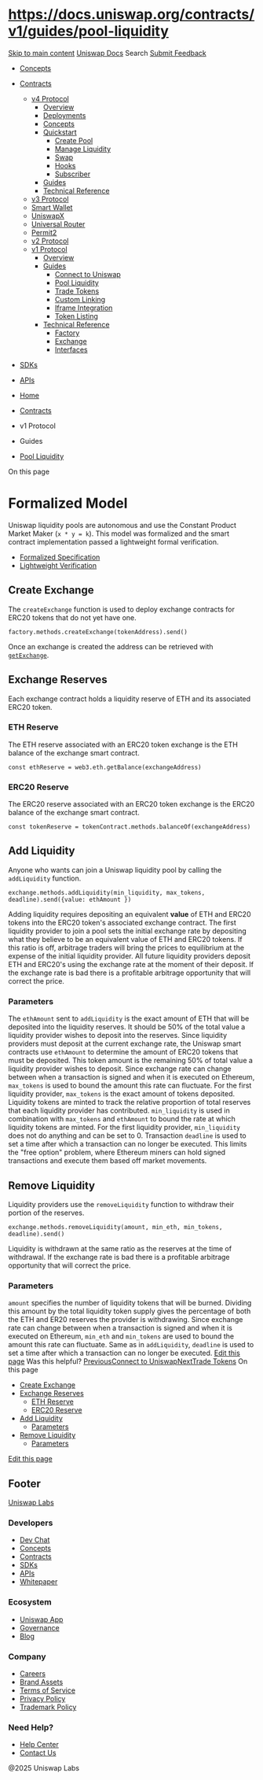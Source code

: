 # https://docs.uniswap.org/contracts/v1/guides/pool-liquidity

[Skip to main content](https://docs.uniswap.org/contracts/v1/guides/pool-liquidity#__docusaurus_skipToContent_fallback)
[Uniswap Docs](https://docs.uniswap.org/)
Search
[Submit Feedback](https://docs.google.com/forms/d/e/1FAIpQLSdjSkZam8KiatL9XACRVxCHjDJjaPGbls77PCXDKFn4JwykXg/viewform)
  * [Concepts](https://docs.uniswap.org/concepts/overview)
  * [Contracts](https://docs.uniswap.org/contracts/v4/overview)
    * [v4 Protocol](https://docs.uniswap.org/contracts/v4/overview)
      * [Overview](https://docs.uniswap.org/contracts/v4/overview)
      * [Deployments](https://docs.uniswap.org/contracts/v4/deployments)
      * [Concepts](https://docs.uniswap.org/contracts/v4/concepts/v4-vs-v3)
      * [Quickstart](https://docs.uniswap.org/contracts/v4/quickstart/create-pool)
        * [Create Pool](https://docs.uniswap.org/contracts/v4/quickstart/create-pool)
        * [Manage Liquidity](https://docs.uniswap.org/contracts/v4/quickstart/manage-liquidity/setup-liquidity)
        * [Swap](https://docs.uniswap.org/contracts/v4/quickstart/swap)
        * [Hooks](https://docs.uniswap.org/contracts/v4/quickstart/hooks/setup)
        * [Subscriber](https://docs.uniswap.org/contracts/v4/quickstart/subscriber)
      * [Guides](https://docs.uniswap.org/contracts/v4/guides/hooks/your-first-hook)
      * [Technical Reference](https://docs.uniswap.org/contracts/v4/reference/errors/)
    * [v3 Protocol](https://docs.uniswap.org/contracts/v3/overview)
    * [Smart Wallet](https://docs.uniswap.org/contracts/smart-wallet/overview)
    * [UniswapX](https://docs.uniswap.org/contracts/uniswapx/overview)
    * [Universal Router](https://docs.uniswap.org/contracts/universal-router/overview)
    * [Permit2](https://docs.uniswap.org/contracts/permit2/overview)
    * [v2 Protocol](https://docs.uniswap.org/contracts/v2/overview)
    * [v1 Protocol](https://docs.uniswap.org/contracts/v1/overview)
      * [Overview](https://docs.uniswap.org/contracts/v1/overview)
      * [Guides](https://docs.uniswap.org/contracts/v1/guides/connect-to-uniswap)
        * [Connect to Uniswap](https://docs.uniswap.org/contracts/v1/guides/connect-to-uniswap)
        * [Pool Liquidity](https://docs.uniswap.org/contracts/v1/guides/pool-liquidity)
        * [Trade Tokens](https://docs.uniswap.org/contracts/v1/guides/trade-tokens)
        * [Custom Linking](https://docs.uniswap.org/contracts/v1/guides/custom-linking)
        * [Iframe Integration](https://docs.uniswap.org/contracts/v1/guides/iframe-integration)
        * [Token Listing](https://docs.uniswap.org/contracts/v1/guides/token-listing)
      * [Technical Reference](https://docs.uniswap.org/contracts/v1/reference/factory)
        * [Factory](https://docs.uniswap.org/contracts/v1/reference/factory)
        * [Exchange](https://docs.uniswap.org/contracts/v1/reference/exchange)
        * [Interfaces](https://docs.uniswap.org/contracts/v1/reference/interfaces)
  * [SDKs](https://docs.uniswap.org/sdk/v4/overview)
  * [APIs](https://docs.uniswap.org/api/subgraph/overview)


  * [Home](https://docs.uniswap.org/)
  * [Contracts](https://docs.uniswap.org/contracts/v4/overview)
  * v1 Protocol
  * Guides
  * [Pool Liquidity](https://docs.uniswap.org/contracts/v1/guides/pool-liquidity)


On this page
# Formalized Model
Uniswap liquidity pools are autonomous and use the Constant Product Market Maker (`x * y = k`). This model was formalized and the smart contract implementation passed a lightweight formal verification.
  * [Formalized Specification](https://github.com/runtimeverification/verified-smart-contracts/blob/uniswap/uniswap/x-y-k.pdf)
  * [Lightweight Verification](https://github.com/runtimeverification/verified-smart-contracts/tree/uniswap/uniswap/results)


## Create Exchange[​](https://docs.uniswap.org/contracts/v1/guides/pool-liquidity#create-exchange "Direct link to Create Exchange")
The `createExchange` function is used to deploy exchange contracts for ERC20 tokens that do not yet have one.
```
factory.methods.createExchange(tokenAddress).send()
```

Once an exchange is created the address can be retrieved with [`getExchange`](https://docs.uniswap.org/contracts/v1/guides/connect-to-uniswap/#get-exchange-address).
## Exchange Reserves[​](https://docs.uniswap.org/contracts/v1/guides/pool-liquidity#exchange-reserves "Direct link to Exchange Reserves")
Each exchange contract holds a liquidity reserve of ETH and its associated ERC20 token.
### ETH Reserve[​](https://docs.uniswap.org/contracts/v1/guides/pool-liquidity#eth-reserve "Direct link to ETH Reserve")
The ETH reserve associated with an ERC20 token exchange is the ETH balance of the exchange smart contract.
```
const ethReserve = web3.eth.getBalance(exchangeAddress)
```

### ERC20 Reserve[​](https://docs.uniswap.org/contracts/v1/guides/pool-liquidity#erc20-reserve "Direct link to ERC20 Reserve")
The ERC20 reserve associated with an ERC20 token exchange is the ERC20 balance of the exchange smart contract.
```
const tokenReserve = tokenContract.methods.balanceOf(exchangeAddress)
```

## Add Liquidity[​](https://docs.uniswap.org/contracts/v1/guides/pool-liquidity#add-liquidity "Direct link to Add Liquidity")
Anyone who wants can join a Uniswap liquidity pool by calling the `addLiquidity` function.
```
exchange.methods.addLiquidity(min_liquidity, max_tokens, deadline).send({value: ethAmount })
```

Adding liquidity requires depositing an equivalent **value** of ETH and ERC20 tokens into the ERC20 token's associated exchange contract.
The first liquidity provider to join a pool sets the initial exchange rate by depositing what they believe to be an equivalent value of ETH and ERC20 tokens. If this ratio is off, arbitrage traders will bring the prices to equilibrium at the expense of the initial liquidity provider.
All future liquidity providers deposit ETH and ERC20's using the exchange rate at the moment of their deposit. If the exchange rate is bad there is a profitable arbitrage opportunity that will correct the price.
### Parameters[​](https://docs.uniswap.org/contracts/v1/guides/pool-liquidity#parameters "Direct link to Parameters")
The `ethAmount` sent to `addLiquidity` is the exact amount of ETH that will be deposited into the liquidity reserves. It should be 50% of the total value a liquidity provider wishes to deposit into the reserves.
Since liquidity providers must deposit at the current exchange rate, the Uniswap smart contracts use `ethAmount` to determine the amount of ERC20 tokens that must be deposited. This token amount is the remaining 50% of total value a liquidity provider wishes to deposit. Since exchange rate can change between when a transaction is signed and when it is executed on Ethereum, `max_tokens` is used to bound the amount this rate can fluctuate. For the first liquidity provider, `max_tokens` is the exact amount of tokens deposited.
Liquidity tokens are minted to track the relative proportion of total reserves that each liquidity provider has contributed. `min_liquidity` is used in combination with `max_tokens` and `ethAmount` to bound the rate at which liquidity tokens are minted. For the first liquidity provider, `min_liquidity` does not do anything and can be set to 0.
Transaction `deadline` is used to set a time after which a transaction can no longer be executed. This limits the "free option" problem, where Ethereum miners can hold signed transactions and execute them based off market movements.
## Remove Liquidity[​](https://docs.uniswap.org/contracts/v1/guides/pool-liquidity#remove-liquidity "Direct link to Remove Liquidity")
Liquidity providers use the `removeLiquidity` function to withdraw their portion of the reserves.
```
exchange.methods.removeLiquidity(amount, min_eth, min_tokens, deadline).send()
```

Liquidity is withdrawn at the same ratio as the reserves at the time of withdrawal. If the exchange rate is bad there is a profitable arbitrage opportunity that will correct the price.
### Parameters[​](https://docs.uniswap.org/contracts/v1/guides/pool-liquidity#parameters-1 "Direct link to Parameters")
`amount` specifies the number of liquidity tokens that will be burned. Dividing this amount by the total liquidity token supply gives the percentage of both the ETH and ER20 reserves the provider is withdrawing.
Since exchange rate can change between when a transaction is signed and when it is executed on Ethereum, `min_eth` and `min_tokens` are used to bound the amount this rate can fluctuate.
Same as in `addLiquidity`, `deadline` is used to set a time after which a transaction can no longer be executed.
[Edit this page](https://github.com/uniswap/uniswap-docs/tree/main/docs/contracts/v1/guides/02-pool-liquidity.md)
Was this helpful?
[PreviousConnect to Uniswap](https://docs.uniswap.org/contracts/v1/guides/connect-to-uniswap)[NextTrade Tokens](https://docs.uniswap.org/contracts/v1/guides/trade-tokens)
On this page
  * [Create Exchange](https://docs.uniswap.org/contracts/v1/guides/pool-liquidity#create-exchange)
  * [Exchange Reserves](https://docs.uniswap.org/contracts/v1/guides/pool-liquidity#exchange-reserves)
    * [ETH Reserve](https://docs.uniswap.org/contracts/v1/guides/pool-liquidity#eth-reserve)
    * [ERC20 Reserve](https://docs.uniswap.org/contracts/v1/guides/pool-liquidity#erc20-reserve)
  * [Add Liquidity](https://docs.uniswap.org/contracts/v1/guides/pool-liquidity#add-liquidity)
    * [Parameters](https://docs.uniswap.org/contracts/v1/guides/pool-liquidity#parameters)
  * [Remove Liquidity](https://docs.uniswap.org/contracts/v1/guides/pool-liquidity#remove-liquidity)
    * [Parameters](https://docs.uniswap.org/contracts/v1/guides/pool-liquidity#parameters-1)


[Edit this page](https://github.com/uniswap/uniswap-docs/tree/main/docs/contracts/v1/guides/02-pool-liquidity.md)
## Footer
[Uniswap Labs](https://docs.uniswap.org/)
### Developers
  * [Dev Chat](https://discord.com/invite/uniswap)
  * [Concepts](https://docs.uniswap.org/concepts/overview)
  * [Contracts](https://docs.uniswap.org/contracts/v4/overview)
  * [SDKs](https://docs.uniswap.org/sdk/v4/overview)
  * [APIs](https://docs.uniswap.org/api/subgraph/overview)
  * [Whitepaper](https://app.uniswap.org/whitepaper-v4.pdf)


### Ecosystem
  * [Uniswap App](https://app.uniswap.org/)
  * [Governance](https://www.uniswapfoundation.org/governance)
  * [Blog](https://blog.uniswap.org/)


### Company
  * [Careers](https://boards.greenhouse.io/uniswaplabs)
  * [Brand Assets](https://github.com/Uniswap/brand-assets/raw/main/Uniswap%20Brand%20Assets.zip)
  * [Terms of Service](https://support.uniswap.org/hc/en-us/articles/30935100859661-Uniswap-Labs-Terms-of-Service)
  * [Privacy Policy](https://support.uniswap.org/hc/en-us/articles/30934457771405-Uniswap-Labs-Privacy-Policy)
  * [Trademark Policy](https://support.uniswap.org/hc/en-us/articles/30934762216973-Uniswap-Labs-Trademark-Guidelines)


### Need Help?
  * [Help Center](https://support.uniswap.org/)
  * [Contact Us](https://support.uniswap.org/hc/en-us/requests/new)


@2025 Uniswap Labs
[](https://github.com/uniswap/uniswap-docs)[](https://twitter.com/Uniswap)[](https://discord.com/invite/uniswap)
